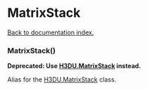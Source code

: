 # MatrixStack

[Back to documentation index.](index.md)

### MatrixStack() <a id='MatrixStack'></a>

<b>Deprecated: Use <a href="H3DU.MatrixStack.md">H3DU.MatrixStack</a> instead.</b>

Alias for the <a href="H3DU.MatrixStack.md">H3DU.MatrixStack</a> class.
